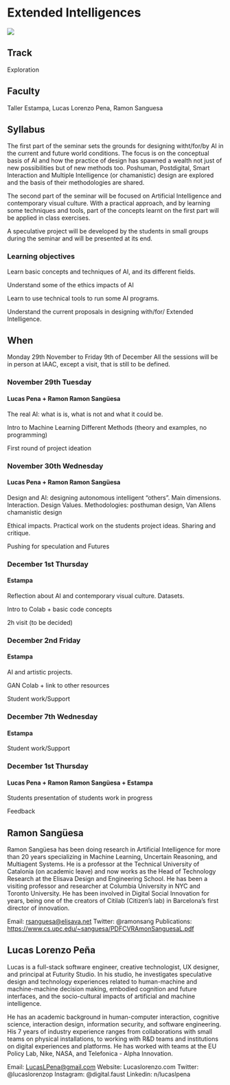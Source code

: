 
# Extended Intelligences

![](images/extended_intelligences_4.png)

## Track
Exploration

## Faculty
 Taller Estampa, Lucas Lorenzo Pena, Ramon Sanguesa

## Syllabus

The first part of the seminar sets the grounds for designing witht/for/by AI in the current and future world conditions. The focus is on the conceptual basis of AI and how the practice of design has spawned a wealth not just of new possibilities but of new methods too. Poshuman, Postdigital, Smart Interaction and Multiple Intelligence (or chamanistic) design are explored and the basis of their methodologies are shared.

The second part of the seminar will be focused on Artificial Intelligence and contemporary visual culture. With a practical approach, and by learning some techniques and tools, part of the concepts learnt on the first part will be applied in class exercises.

A speculative project will be developed by the students in small groups during the seminar and will be presented at its end.


### Learning objectives

Learn basic concepts and techniques of AI, and its different fields.

Understand some of the ethics impacts of AI

Learn to use technical tools to run some AI programs.

Understand the current proposals in designing with/for/ Extended Intelligence.

## When  
Monday 29th November to Friday 9th of December
All the sessions will be in person at IAAC, except a visit, that is still to be defined.

### November 29th Tuesday
#### Lucas Pena  + Ramon Ramon Sangüesa

The real AI: what is is, what is not and what it could be.

Intro to Machine Learning Different Methods  (theory and examples, no programming)

First round of project ideation

### November 30th Wednesday
#### Lucas Pena  + Ramon Ramon Sangüesa

Design and AI: designing autonomous intelligent “others”. Main dimensions. Interaction. Design Values. Methodologies: posthuman design, Van Allens chamanistic design

Ethical impacts. Practical work on the students project ideas.  Sharing and critique.

Pushing for speculation and Futures

### December 1st Thursday
#### Estampa
Reflection about AI and contemporary visual culture. Datasets.

Intro to Colab + basic code concepts

2h visit (to be decided)

### December 2nd Friday

#### Estampa

AI and artistic projects.

GAN Colab + link to other resources

Student work/Support

### December 7th Wednesday
#### Estampa

Student work/Support

### December 1st Thursday
#### Lucas Pena + Ramon Ramon Sangüesa + Estampa

Students presentation of students work in progress

Feedback







## Ramon Sangüesa

[](/assets/images/faculty_photos/ramon_sanguesa.jpg)

Ramon Sangüesa has been doing research in Artificial Intelligence for more than 20 years specializing in Machine Learning, Uncertain Reasoning, and Multiagent Systems. He is a professor at the Technical University of Catalonia (on academic leave) and now works as the Head of Technology Research at the Elisava Design and Engineering School. He has been a visiting professor and researcher at Columbia University in NYC and Toronto University. He has been involved in Digital Social Innovation for years, being one of the creators of Citilab (Citizen’s lab) in Barcelona’s first director of innovation.

Email: rsanguesa@elisava.net
Twitter: @ramonsang
Publications: https://www.cs.upc.edu/~sanguesa/PDFCVRAmonSanguesaL.pdf

## Lucas Lorenzo Peña

[](/assets/images/faculty_photos/lucas_lorenzo_pena.jpg)

Lucas is a full-stack software engineer, creative technologist, UX designer, and principal at Futurity Studio. In his studio, he investigates speculative design and technology experiences related to human-machine and machine-machine decision making, embodied cognition and future interfaces, and the socio-cultural impacts of artificial and machine intelligence.

He has an academic background in human-computer interaction, cognitive science, interaction design, information security, and software engineering. His 7 years of industry experience ranges from collaborations with small teams on physical installations, to working with R&D teams and institutions on digital experiences and platforms. He has worked with teams at the EU Policy Lab, Nike, NASA, and Telefonica - Alpha Innovation.

Email: LucasLPena@gmail.com
Website: Lucaslorenzo.com
Twitter: @lucaslorenzop
Instagram: @digital.faust
Linkedin: n/lucaslpena
